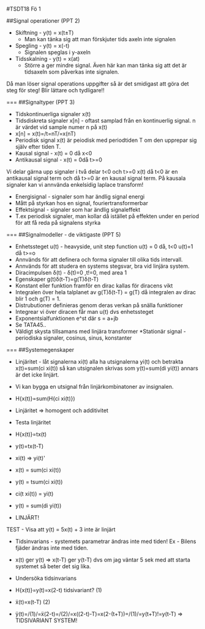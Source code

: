 #TSDT18 Fö 1

##Signal operationer (PPT 2)

* Skiftning - y(t) = x(t±T)
  * Man kan tänka sig att man förskjuter tids axeln inte signalen
* Spegling - y(t) = x(-t)
  * Signalen speglas i y-axeln
* Tidsskalning - y(t) = x(at)
  * Större a ger mindre signal. Även här kan man tänka sig att det
    är tidsaxeln som påverkas inte signalen.

Då man löser signal operations uppgifter så är det smidigast att 
göra det steg för steg! Blir lättare och tydligare!!

===
##Signaltyper (PPT 3)

* Tidskontinuerliga signaler x(t)
* Tidsdiskreta signaler x[n] - oftast samplad från en kontinuerlig signal. n är värdet vid sample numer n på x(t)
 * x[n] = x(t)=/t=nT/=x(nT)
* Periodisk signal x(t) är peiodisk med periodtiden T om den upprepar sig själv efter tiden T.
* Kausal signal - x(t) = 0 då x<0
* Antikausal signal - x(t) = 0då t>=0

Vi delar gärna upp signaler i två delar t<0  och t>=0 x(t) då t<0 är en antikausal signal term och då t>=0 är en kausal signal term. På kausala signaler kan vi annvända enkelsidig laplace transform!

* Energisignal - signaler som har ändlig signal energi
 * Mått på styrkan hos en signal, fouriertransformerbar 
* Effektsignal - signaler som har ändlig signaleffekt
 * T.ex periodisk signaler, man kollar då istället på effekten under en period för att få reda på signalens styrka
 
===
##Signalmodeller - de viktigaste (PPT 5)

* Enhetssteget u(t) - heavyside, unit step function u(t) = 0 då, t<0 u(t)=1 då t>=o
 * Annvänds för att definera och forma signaler till olika tids intervall.
 * Annvänds för att studera en systems stegsvar, bra vid linjära system.
* Diracimpulsen δ(t) - δ(t)=0 ,t!=0, med area 1
 * Egenskaper g(t)δ(t-T)=g(T)δ(t-T)
 * Konstant eller funktion framför en dirac kallas för diracens vikt
 * Integralen över hela talplanet av g(T)δ(t-T) = g(T) då integralen av dirac blir 1 och g(T) = 1.
 * Distrubutioner definieras genom deras verkan på snälla funktioner
 * Integrear vi över diracen får man u(t) dvs enhetssteget
* Exponentsialfunktionen e^st där s = a+jb
 * Se TATA45..
 * Väldigt skysta tillsamans med linjära transformer
*Stationär signal - periodiska signaler, cosinus, sinus, konstanter

===
##Systemegenskaper

* Linjäritet - låt signalerna xi(t) alla ha utsignalerna yi(t) och betrakta x(t)=sum(ci xi(t)) så kan utsignalen skrivas som y(t)=sum(di yi(t)) annars är det icke linjärt. 
 * Vi kan bygga en utsignal från linjärkombinatoner av insignalen. 
 * H{x(t)}=sum(H{ci xi(t)})
 * Linjäritet => homogent och additivitet
 
* Testa linjäritet
 * H{x(t)}=tx(t) 
 * y(t)=tx(t-T)
 * xi(t) => yi(t)'
 * x(t) = sum(ci xi(t))
 * y(t) = tsum(ci xi(t))
 * ci(t xi(t)) = yi(t)
 * y(t) = sum(di yi(t))
 * LINJÄRT!
 
TEST - Visa att y(t) = 5x(t) + 3 inte är linjärt

* Tidsinvarians - systemets parametrar ändras inte med tiden! Ex - Bilens fjäder ändras inte med tiden.
 * x(t) ger y(t) => x(t-T) ger y(t-T) dvs om jag väntar 5 sek med att starta systemet så beter det sig lika.
 
* Undersöka tidsinvarians
* H{x(t)}=y(t)=x(2-t) tidsivariant? (1)
 * ẍ(t)=x(t-T) (2)
 * ÿ(t)=/(1)/=ẍ(2-t)=/(2)/=x((2-t)-T)=x(2-(t+T))=/(1)/=y(t+T)!=y(t-T) => TIDSIVARIANT SYSTEM!


